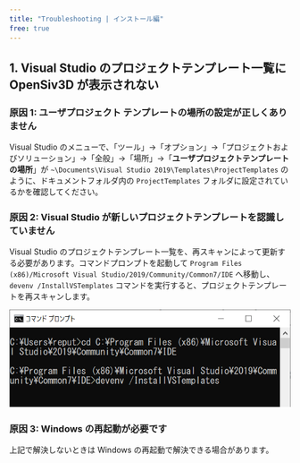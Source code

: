 ```yaml
---
title: "Troubleshooting | インストール編"
free: true
---
```


## 1. Visual Studio のプロジェクトテンプレート一覧に OpenSiv3D が表示されない

### 原因 1: ユーザプロジェクト テンプレートの場所の設定が正しくありません
Visual Studio のメニューで、「ツール」→「オプション」→「プロジェクトおよびソリューション」→「全般」→「場所」→「**ユーザプロジェクトテンプレートの場所**」が `~\Documents\Visual Studio 2019\Templates\ProjectTemplates` のように、ドキュメントフォルダ内の `ProjectTemplates` フォルダに設定されているかを確認してください。

### 原因 2: Visual Studio が新しいプロジェクトテンプレートを認識していません
Visual Studio のプロジェクトテンプレート一覧を、再スキャンによって更新する必要があります。コマンドプロンプトを起動して `Program Files (x86)/Microsoft Visual Studio/2019/Community/Common7/IDE` へ移動し、`devenv /InstallVSTemplates` コマンドを実行すると、プロジェクトテンプレートを再スキャンします。

![](/images/doc_v6/manual/devenv.png)

### 原因 3: Windows の再起動が必要です
上記で解決しないときは Windows の再起動で解決できる場合があります。
